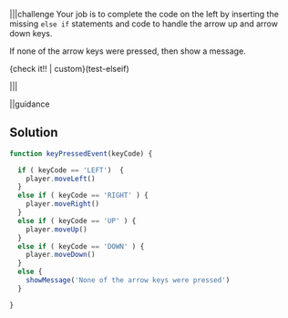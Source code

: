 |||challenge
Your job is to complete the code on the left by inserting the missing `else if` statements and code to handle the arrow up and arrow down keys.

If none of the arrow keys were pressed, then show a message.

{check it!! | custom}(test-elseif)

|||

||guidance
## Solution

```javascript
function keyPressedEvent(keyCode) {

  if ( keyCode == 'LEFT')  {
    player.moveLeft()
  } 
  else if ( keyCode == 'RIGHT' ) {
    player.moveRight()
  } 
  else if ( keyCode == 'UP' ) {
    player.moveUp()
  } 
  else if ( keyCode == 'DOWN' ) {
    player.moveDown() 
  }   
  else {
    showMessage('None of the arrow keys were pressed')
  }

}
```